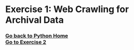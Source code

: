 # Exercise 1: Web Crawling for Archival Data



### [Go back to Python Home](../README.md) <br /> [Go to Exercise 2](../ex2/ex2.md)

